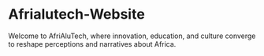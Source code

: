 # Afrialutech-Website
Welcome to AfriAluTech, where innovation, education, and culture converge to reshape perceptions and narratives about Africa. 
